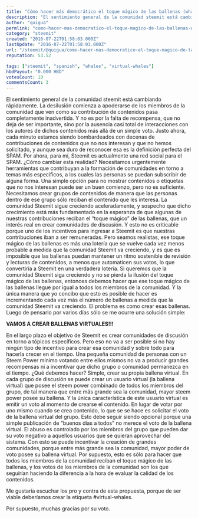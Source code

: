 ```yaml
---
title: "Cómo hacer más democrático el toque mágico de las ballenas (whales)"
description: "El sentimiento general de la comunidad steemit está cambiando rápidamente. La desilusión comienza a apoderarse de los miembros de la comunidad que ven..."
author: "quigua"
permlink: "como-hacer-mas-democratico-el-toque-magico-de-las-ballenas-whales"
category: "steemit"
created: "2016-07-22T01:58:03.000Z"
lastUpdate: "2016-07-22T01:58:03.000Z"
url: "/steemit/@quigua/como-hacer-mas-democratico-el-toque-magico-de-las-ballenas-whales"
reputation: 53.52

tags: ["steemit", "spanish", "whales", "virtual-whales"]
hbdPayout: "0.000 HBD"
votesCount: 10
commentsCount: 3
---
```


El sentimiento general de la comunidad steemit está cambiando rápidamente. La desilusión comienza a apoderarse de los miembros de la comunidad que ven como su contribución de contenidos pasa completamente inadvertida. Y no es por la falta de recompensa, que no deja de ser importante, sino por la ausencia casi total de interacciones con los autores de dichos contenidos más allá de un simple voto.
Justo ahora, cada minuto estamos siendo bombardeados con decenas de contribuciones de contenidos que no nos interesan y que no hemos solicitado, y aunque sea duro de reconocer esa es la definición perfecta del SPAM. Por ahora, para mí, Steemit es actualmente una red social para el SPAM.
¿Cómo cambiar esta realidad? Necesitamos urgentemente herramientas que contribuyan a la formación de comunidades en torno a temas más específicos, a los cuales las personas se puedan subscribir de alguna forma. Una simple opción para no mostrar contenidos o etiquetas que no nos interesan puede ser un buen comienzo, pero no es suficiente. Necesitamos crear grupos de contenidos de manera que las personas dentro de ese grupo sólo reciban el contenido que les interesa.
La comunidad Steemit sigue creciendo aceleradamente,  y sospecho que dicho crecimiento está más fundamentado en la esperanza de que algunas de nuestras contribuciones reciban el “toque mágico” de las ballenas,  que un interés real en crear comunidades de discusión. Y esto no es criticable porque uno de los incentivos para ingresar a Steemit es que nuestras contribuciones iban a ser remuneradas.
Pero seamos realistas, ese toque mágico de las ballenas es más una lotería que se vuelve cada vez menos probable a medida que la comunidad Steemit va creciendo, y es que es imposible que las ballenas puedan mantener un ritmo sostenible de revisión y lecturas de contenidos, a menos que automaticen sus votos, lo que convertiría a Steemit en una verdadera lotería.
Si queremos que la comunidad Steemit siga creciendo y no se pierda la ilusión del toque mágico de las ballenas, entonces debemos hacer que ese toque mágico de las ballenas llegue por igual a todos los miembros de la comunidad. Y la única manera que yo concibo que esto es posible de hacer es incrementando cada vez más el número de ballenas a medida que la comunidad Steemit va creciendo. El problema es como crear esas ballenas. Luego de pensarlo por varios días sólo se me ocurre una solución simple:

**VAMOS A CREAR BALLENAS VIRTUALES!!!**


En el largo plazo el objetivo de Steemit es crear comunidades de discusión en torno a tópicos específicos. Pero eso no va a ser posible si no hay ningún tipo de incentivo para crear esa comunidad y sobre todo para hacerla crecer en el tiempo. Una pequeña comunidad de personas con un Steem Power mínimo votando entre ellos mismos no va a producir grandes recompensas ni a incentivar que dicho grupo o comunidad permanezca en el tiempo. ¿Qué debemos hacer? Simple, crear su propia ballena virtual. En cada grupo de discusión se puede crear un usuario virtual (la ballena virtual) que posee el steem power combinado de todos los miembros del grupo, de tal manera que entre más grande sea la comunidad, mayor steem power posee su ballena. Y la única característica de este usuario virtual es emitir un voto al momento de crearse el contenido. En lugar de votar por uno mismo cuando se crea  contenido, lo que se se hace es solicitar el voto de la ballena virtual del grupo. Esto debe seguir siendo opcional porque una simple publicación de “buenos días a todos” no merece el voto de la ballena virtual. El abuso es controlado por los miembros del grupo que pueden dar su voto negativo a aquellos usuarios que se quieran aprovechar del sistema. 
Con esto se puede incentivar la creación de grandes comunidades, porque entre más grande sea la comunidad, mayor poder de voto posee su ballena virtual. Por supuesto, esto es sólo para hacer que todos los miembros de la comunidad reciban el toque mágico de las ballenas, y los votos de los miembros de la comunidad son los que seguirían haciendo la diferencia a la hora de evaluar la calidad de los contenidos. 

Me gustaría escuchar  los pro y contra de esta propuesta, porque de ser viable deberíamos crear la etiqueta #virtual-whales.

Por supuesto, muchas gracias por su voto.